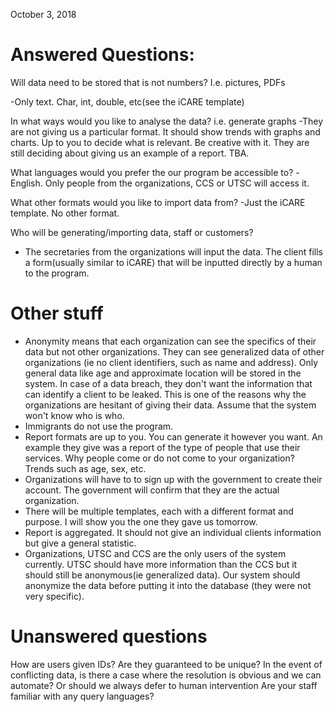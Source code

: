 October 3, 2018

# Answered Questions:
Will data need to be stored that is not numbers? I.e. pictures, PDFs

-Only text. Char, int, double, etc(see the iCARE template)

In what ways would you like to analyse the data? i.e. generate graphs
-They are not giving us a particular format. It should show trends with graphs and charts. Up to you to decide what is relevant. Be creative with it. They are still deciding about giving us an example of a report. TBA.

What languages would you prefer the our program be accessible to?
-English. Only people from the organizations, CCS or UTSC will access it.

What other formats would you like to import data from?
-Just the iCARE template. No other format.

Who will be generating/importing data, staff or customers?
- The secretaries from the organizations will input the data. The client fills a form(usually similar to iCARE) that will be inputted directly by a human to the program.

# Other stuff
- Anonymity means that each organization can see the specifics of their data but not other organizations. They can see generalized data of other organizations (ie no client identifiers, such as name and address). Only general data like age and approximate location will be stored in the system. In case of a data breach, they don't want the information that can identify a client to be leaked. This is one of the reasons why the organizations are hesitant of giving their data. Assume that the system won't know who is who.
- Immigrants do not use the program.
- Report formats are up to you. You can generate it however you want. An example they give was a report of the type of people that use their services. Why people come or do not come to your organization? Trends such as age, sex, etc.
- Organizations will have to to sign up with the government to create their account. The government will confirm that they are the actual organization.
- There will be multiple templates, each with a different format and purpose. I will show you the one they gave us tomorrow.
- Report is aggregated. It should not give an individual clients information but give a general statistic.
- Organizations, UTSC and CCS are the only users of the system currently. UTSC should have more information than the CCS but it should still be anonymous(ie generalized data). Our system should anonymize the data before putting it into the database (they were not very specific).

# Unanswered questions
How are users given IDs? Are they guaranteed to be unique?
In the event of conflicting data, is there a case where the resolution is obvious and we can automate? Or should we always defer to human intervention
Are your staff familiar with any query languages?
